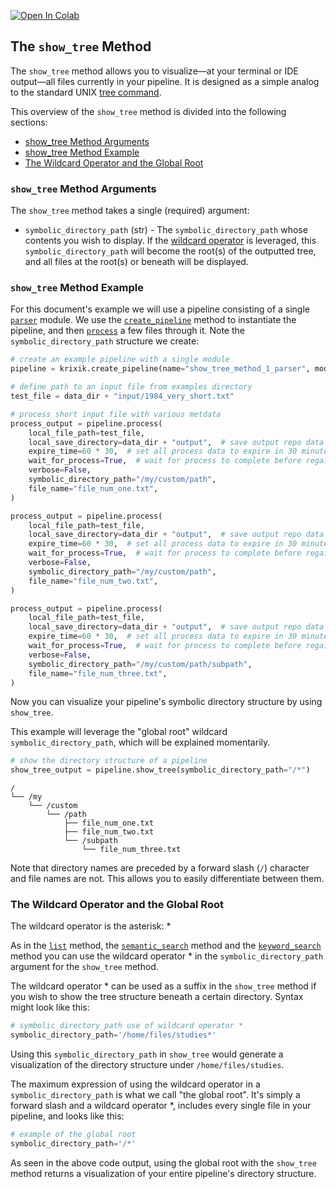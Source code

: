 <a href="https://colab.research.google.com/github/krixik-ai/krixik-docs/blob/main/docs/system/file_system/show_tree_method.ipynb" target="_parent"><img src="https://colab.research.google.com/assets/colab-badge.svg" alt="Open In Colab"/></a>

## The `show_tree` Method

The `show_tree` method allows you to visualize—at your terminal or IDE output—all files currently in your pipeline.  It is designed as a simple analog to the standard UNIX [tree command](https://www.tecmint.com/linux-tree-command-examples/).

This overview of the `show_tree` method is divided into the following sections:

- [show_tree Method Arguments](#show_tree-method-arguments)
- [show_tree Method Example](#show_tree-method-example)
- [The Wildcard Operator and the Global Root](#the-wildcard-operator-and-the-global-root)

### `show_tree` Method Arguments

The `show_tree` method takes a single (required) argument:

- `symbolic_directory_path` (str) - The `symbolic_directory_path` whose contents you wish to display. If the [wildcard operator](#the-wildcard-operator-and-the-global-root) is leveraged, this `symbolic_directory_path` will become the root(s) of the outputted tree, and all files at the root(s) or beneath will be displayed.

### `show_tree` Method Example

For this document's example we will use a pipeline consisting of a single [`parser`](../../modules/support_function_modules/parser_module.md) module.  We use the [`create_pipeline`](../pipeline_creation/create_pipeline.md) method to instantiate the pipeline, and then [`process`](../parameters_processing_files_through_pipelines/process_method.md) a few files through it. Note the `symbolic_directory_path` structure we create:


```python
# create an example pipeline with a single module
pipeline = krixik.create_pipeline(name="show_tree_method_1_parser", module_chain=["parser"])

# define path to an input file from examples directory
test_file = data_dir + "input/1984_very_short.txt"

# process short input file with various metdata
process_output = pipeline.process(
    local_file_path=test_file,
    local_save_directory=data_dir + "output",  # save output repo data output subdir
    expire_time=60 * 30,  # set all process data to expire in 30 minutes
    wait_for_process=True,  # wait for process to complete before regaining ide
    verbose=False,
    symbolic_directory_path="/my/custom/path",
    file_name="file_num_one.txt",
)

process_output = pipeline.process(
    local_file_path=test_file,
    local_save_directory=data_dir + "output",  # save output repo data output subdir
    expire_time=60 * 30,  # set all process data to expire in 30 minutes
    wait_for_process=True,  # wait for process to complete before regaining ide
    verbose=False,
    symbolic_directory_path="/my/custom/path",
    file_name="file_num_two.txt",
)

process_output = pipeline.process(
    local_file_path=test_file,
    local_save_directory=data_dir + "output",  # save output repo data output subdir
    expire_time=60 * 30,  # set all process data to expire in 30 minutes
    wait_for_process=True,  # wait for process to complete before regaining ide
    verbose=False,
    symbolic_directory_path="/my/custom/path/subpath",
    file_name="file_num_three.txt",
)
```

Now you can visualize your pipeline's symbolic directory structure by using `show_tree`.

This example will leverage the "global root" wildcard `symbolic_directory_path`, which will be explained momentarily.


```python
# show the directory structure of a pipeline
show_tree_output = pipeline.show_tree(symbolic_directory_path="/*")
```

    /
    └── /my
        └── /custom
            └── /path
                ├── file_num_one.txt
                ├── file_num_two.txt
                └── /subpath
                    └── file_num_three.txt
    

Note that directory names are preceded by a forward slash (`/`) character and file names are not. This allows you to easily differentiate between them.

### The Wildcard Operator and the Global Root

The wildcard operator is the asterisk: *

As in the [`list`](list_method.md) method, the [`semantic_search`](../search_methods/semantic_search_method.md) method and the [`keyword_search`](../search_methods/keyword_search_method.md) method you can use the wildcard operator * in the `symbolic_directory_path` argument for the `show_tree` method.

The wildcard operator * can be used as a suffix in the `show_tree` method if you wish to show the tree structure beneath a certain directory. Syntax might look like this:

```python
# symbolic_directory_path use of wildcard operator *
symbolic_directory_path='/home/files/studies*'
```

Using this `symbolic_directory_path` in `show_tree` would generate a visualization of the directory structure under `/home/files/studies`.

The maximum expression of using the wildcard operator in a `symbolic_directory_path` is what we call "the global root". It's simply a forward slash and a wildcard operator *, includes every single file in your pipeline, and looks like this:

```python
# example of the global root
symbolic_directory_path='/*'
```

As seen in the above code output, using the global root with the `show_tree` method returns a visualization of your entire pipeline's directory structure.
